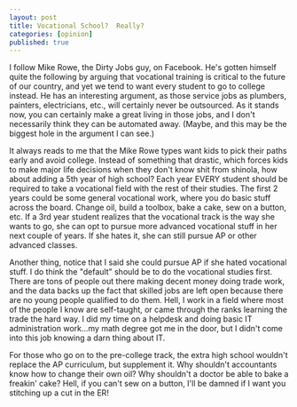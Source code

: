 ```yaml
---
layout: post
title: Vocational School?  Really?
categories: [opinion]
published: true
---
```

I follow Mike Rowe, the Dirty Jobs guy, on Facebook.  He's gotten himself quite the following by arguing that vocational training is critical to the future of our country, and yet we tend to want every student to go to college instead.  He has an interesting argument, as those service jobs as plumbers, painters, electricians, etc., will certainly never be outsourced.  As it stands now, you can certainly make a great living in those jobs, and I don't necessarily think they can be automated away.  (Maybe, and this may be the biggest hole in the argument I can see.)

It always reads to me that the Mike Rowe types want kids to pick their paths early and avoid college.  Instead of something that drastic, which forces kids to make major life decisions when they don't know shit from shinola, how about adding a 5th year of high school?  Each year EVERY student should be required to take a vocational field with the rest of their studies.   The first 2 years could be some general vocational work, where you do basic stuff across the board. Change oil, build a toolbox, bake a cake, sew on a button, etc.  If a 3rd year student realizes that the vocational track is the way she wants to go, she can opt to pursue more advanced vocational stuff in her next couple of years.  If she hates it, she can still pursue AP or other advanced classes.

Another thing, notice that I said she could pursue AP if she hated vocational stuff.  I do think the "default" should be to do the vocational studies first.  There are tons of people out there making decent money doing trade work, and the data backs up the fact that skilled jobs are left open because there are no young people qualified to do them.  Hell, I work in a field where most of the people I know are self-taught, or came through the ranks learning the trade the hard way.   I did my time on a helpdesk and doing basic IT administration work...my math degree got me in the door, but I didn't come into this job knowing a darn thing about IT. 

For those who go on to the pre-college track, the extra high school wouldn't replace the AP curriculum, but supplement it.  Why shouldn't accountants know how to change their own oil?   Why shouldn't a doctor be able to bake a freakin' cake?  Hell, if you can't sew on a button, I'll be damned if I want you stitching up a cut in the ER!   
